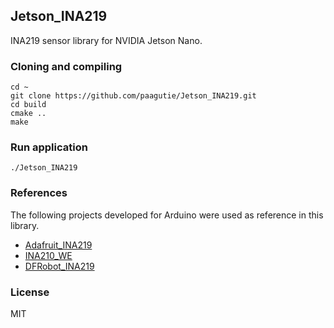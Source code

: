 ## Jetson_INA219
INA219 sensor library for NVIDIA Jetson Nano.

### Cloning and compiling
```
cd ~
git clone https://github.com/paagutie/Jetson_INA219.git
cd build
cmake ..
make
```
### Run application
```
./Jetson_INA219
```
### References
The following projects developed for Arduino were used as reference in this library.
- [Adafruit_INA219](https://github.com/adafruit/Adafruit_INA219)
- [INA210_WE](https://github.com/wollewald/INA219_WE)
- [DFRobot_INA219](https://github.com/DFRobot/DFRobot_INA219)

### License
MIT